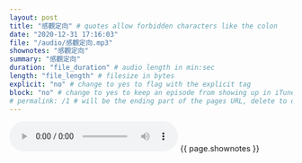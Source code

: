 ```yaml
---
layout: post
title: "感觀定向" # quotes allow forbidden characters like the colon
date: "2020-12-31 17:16:03"
file: "/audio/感觀定向.mp3"
shownotes: "感觀定向"
summary: "感觀定向"
duration: "file_duration" # audio length in min:sec
length: "file_length" # filesize in bytes
explicit: "no" # change to yes to flag with the explicit tag
block: "no" # change to yes to keep an episode from showing up in iTunes
# permalink: /1 # will be the ending part of the pages URL, delete to default to the title
---
```


<audio controls>
<source src="{{site.url}}{{site.baseurl}}{{ page.file }}" type="audio/x-mp3">
Your browser does not support the audio element.
</audio>
{{ page.shownotes }}
